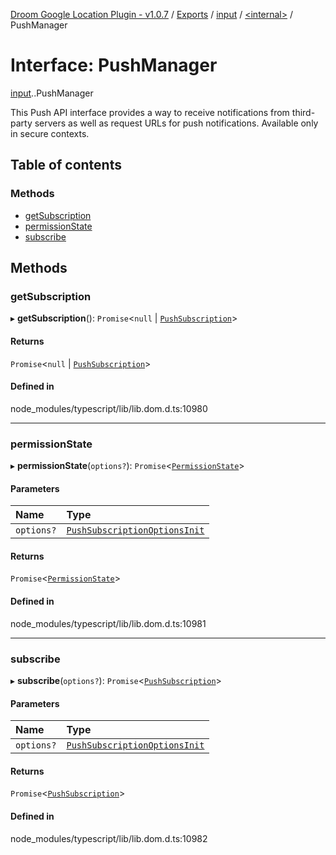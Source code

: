 [Droom Google Location Plugin - v1.0.7](../README.md) / [Exports](../modules.md) / [input](../modules/input.md) / [<internal\>](../modules/input._internal_.md) / PushManager

# Interface: PushManager

[input](../modules/input.md).[<internal>](../modules/input._internal_.md).PushManager

This Push API interface provides a way to receive notifications from third-party servers as well as request URLs for push notifications.
Available only in secure contexts.

## Table of contents

### Methods

- [getSubscription](input._internal_.PushManager.md#getsubscription)
- [permissionState](input._internal_.PushManager.md#permissionstate)
- [subscribe](input._internal_.PushManager.md#subscribe)

## Methods

### getSubscription

▸ **getSubscription**(): `Promise`<``null`` \| [`PushSubscription`](../modules/input._internal_.md#pushsubscription)\>

#### Returns

`Promise`<``null`` \| [`PushSubscription`](../modules/input._internal_.md#pushsubscription)\>

#### Defined in

node_modules/typescript/lib/lib.dom.d.ts:10980

___

### permissionState

▸ **permissionState**(`options?`): `Promise`<[`PermissionState`](../modules/input._internal_.md#permissionstate)\>

#### Parameters

| Name | Type |
| :------ | :------ |
| `options?` | [`PushSubscriptionOptionsInit`](input._internal_.PushSubscriptionOptionsInit.md) |

#### Returns

`Promise`<[`PermissionState`](../modules/input._internal_.md#permissionstate)\>

#### Defined in

node_modules/typescript/lib/lib.dom.d.ts:10981

___

### subscribe

▸ **subscribe**(`options?`): `Promise`<[`PushSubscription`](../modules/input._internal_.md#pushsubscription)\>

#### Parameters

| Name | Type |
| :------ | :------ |
| `options?` | [`PushSubscriptionOptionsInit`](input._internal_.PushSubscriptionOptionsInit.md) |

#### Returns

`Promise`<[`PushSubscription`](../modules/input._internal_.md#pushsubscription)\>

#### Defined in

node_modules/typescript/lib/lib.dom.d.ts:10982
